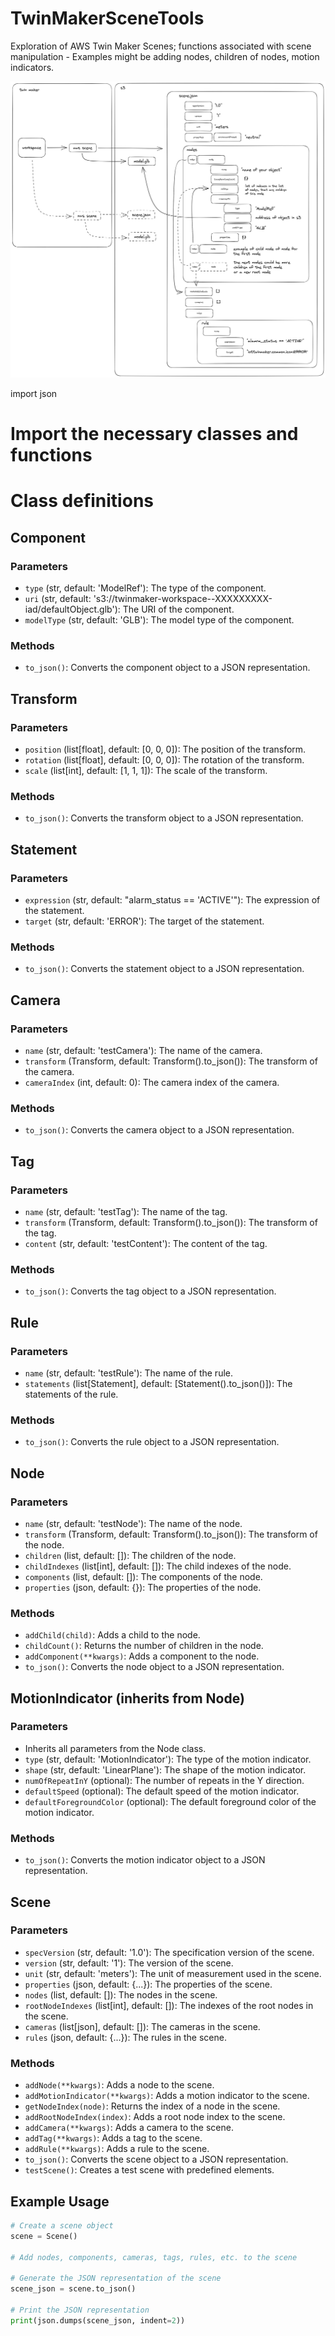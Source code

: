 # TwinMakerSceneTools
Exploration of AWS Twin Maker Scenes; functions associated with scene manipulation - Examples might be adding nodes, children of nodes, motion indicators.

![Scene File Diagram](sceneDiagram.png)

import json

# Import the necessary classes and functions

# Class definitions

## Component
### Parameters
- `type` (str, default: 'ModelRef'): The type of the component.
- `uri` (str, default: 's3://twinmaker-workspace-<your workspace name>-XXXXXXXXX-iad/defaultObject.glb'): The URI of the component.
- `modelType` (str, default: 'GLB'): The model type of the component.

### Methods
- `to_json()`: Converts the component object to a JSON representation.

## Transform
### Parameters
- `position` (list[float], default: [0, 0, 0]): The position of the transform.
- `rotation` (list[float], default: [0, 0, 0]): The rotation of the transform.
- `scale` (list[int], default: [1, 1, 1]): The scale of the transform.

### Methods
- `to_json()`: Converts the transform object to a JSON representation.

## Statement
### Parameters
- `expression` (str, default: "alarm_status == 'ACTIVE'"): The expression of the statement.
- `target` (str, default: 'ERROR'): The target of the statement.

### Methods
- `to_json()`: Converts the statement object to a JSON representation.

## Camera
### Parameters
- `name` (str, default: 'testCamera'): The name of the camera.
- `transform` (Transform, default: Transform().to_json()): The transform of the camera.
- `cameraIndex` (int, default: 0): The camera index of the camera.

### Methods
- `to_json()`: Converts the camera object to a JSON representation.

## Tag
### Parameters
- `name` (str, default: 'testTag'): The name of the tag.
- `transform` (Transform, default: Transform().to_json()): The transform of the tag.
- `content` (str, default: 'testContent'): The content of the tag.

### Methods
- `to_json()`: Converts the tag object to a JSON representation.

## Rule
### Parameters
- `name` (str, default: 'testRule'): The name of the rule.
- `statements` (list[Statement], default: [Statement().to_json()]): The statements of the rule.

### Methods
- `to_json()`: Converts the rule object to a JSON representation.

## Node
### Parameters
- `name` (str, default: 'testNode'): The name of the node.
- `transform` (Transform, default: Transform().to_json()): The transform of the node.
- `children` (list, default: []): The children of the node.
- `childIndexes` (list[int], default: []): The child indexes of the node.
- `components` (list, default: []): The components of the node.
- `properties` (json, default: {}): The properties of the node.

### Methods
- `addChild(child)`: Adds a child to the node.
- `childCount()`: Returns the number of children in the node.
- `addComponent(**kwargs)`: Adds a component to the node.
- `to_json()`: Converts the node object to a JSON representation.

## MotionIndicator (inherits from Node)
### Parameters
- Inherits all parameters from the Node class.
- `type` (str, default: 'MotionIndicator'): The type of the motion indicator.
- `shape` (str, default: 'LinearPlane'): The shape of the motion indicator.
- `numOfRepeatInY` (optional): The number of repeats in the Y direction.
- `defaultSpeed` (optional): The default speed of the motion indicator.
- `defaultForegroundColor` (optional): The default foreground color of the motion indicator.

### Methods
- `to_json()`: Converts the motion indicator object to a JSON representation.

## Scene
### Parameters
- `specVersion` (str, default: '1.0'): The specification version of the scene.
- `version` (str, default: '1'): The version of the scene.
- `unit` (str, default: 'meters'): The unit of measurement used in the scene.
- `properties` (json, default: {...}): The properties of the scene.
- `nodes` (list, default: []): The nodes in the scene.
- `rootNodeIndexes` (list[int], default: []): The indexes of the root nodes in the scene.
- `cameras` (list[json], default: []): The cameras in the scene.
- `rules` (json, default: {...}): The rules in the scene.

### Methods
- `addNode(**kwargs)`: Adds a node to the scene.
- `addMotionIndicator(**kwargs)`: Adds a motion indicator to the scene.
- `getNodeIndex(node)`: Returns the index of a node in the scene.
- `addRootNodeIndex(index)`: Adds a root node index to the scene.
- `addCamera(**kwargs)`: Adds a camera to the scene.
- `addTag(**kwargs)`: Adds a tag to the scene.
- `addRule(**kwargs)`: Adds a rule to the scene.
- `to_json()`: Converts the scene object to a JSON representation.
- `testScene()`: Creates a test scene with predefined elements.

## Example Usage
```python
# Create a scene object
scene = Scene()

# Add nodes, components, cameras, tags, rules, etc. to the scene

# Generate the JSON representation of the scene
scene_json = scene.to_json()

# Print the JSON representation
print(json.dumps(scene_json, indent=2))
